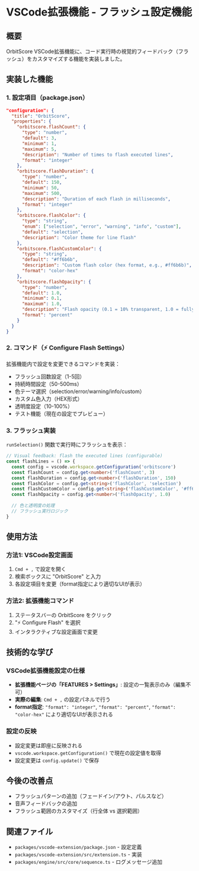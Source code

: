 # VSCode拡張機能 - フラッシュ設定機能

## 概要

OrbitScore VSCode拡張機能に、コード実行時の視覚的フィードバック（フラッシュ）をカスタマイズする機能を実装しました。

## 実装した機能

### 1. 設定項目（package.json）

```json
"configuration": {
  "title": "OrbitScore",
  "properties": {
    "orbitscore.flashCount": {
      "type": "number",
      "default": 3,
      "minimum": 1,
      "maximum": 5,
      "description": "Number of times to flash executed lines",
      "format": "integer"
    },
    "orbitscore.flashDuration": {
      "type": "number", 
      "default": 150,
      "minimum": 50,
      "maximum": 500,
      "description": "Duration of each flash in milliseconds",
      "format": "integer"
    },
    "orbitscore.flashColor": {
      "type": "string",
      "enum": ["selection", "error", "warning", "info", "custom"],
      "default": "selection",
      "description": "Color theme for line flash"
    },
    "orbitscore.flashCustomColor": {
      "type": "string",
      "default": "#ff6b6b",
      "description": "Custom flash color (hex format, e.g., #ff6b6b)",
      "format": "color-hex"
    },
    "orbitscore.flashOpacity": {
      "type": "number",
      "default": 1.0,
      "minimum": 0.1,
      "maximum": 1.0,
      "description": "Flash opacity (0.1 = 10% transparent, 1.0 = fully opaque)",
      "format": "percent"
    }
  }
}
```

### 2. コマンド（⚡ Configure Flash Settings）

拡張機能内で設定を変更できるコマンドを実装：

- フラッシュ回数設定（1-5回）
- 持続時間設定（50-500ms）
- 色テーマ選択（selection/error/warning/info/custom）
- カスタム色入力（HEX形式）
- 透明度設定（10-100%）
- テスト機能（現在の設定でプレビュー）

### 3. フラッシュ実装

`runSelection()` 関数で実行時にフラッシュを表示：

```typescript
// Visual feedback: flash the executed lines (configurable)
const flashLines = () => {
  const config = vscode.workspace.getConfiguration('orbitscore')
  const flashCount = config.get<number>('flashCount', 3)
  const flashDuration = config.get<number>('flashDuration', 150)
  const flashColor = config.get<string>('flashColor', 'selection')
  const flashCustomColor = config.get<string>('flashCustomColor', '#ff6b6b')
  const flashOpacity = config.get<number>('flashOpacity', 1.0)
  
  // 色と透明度の処理
  // フラッシュ実行ロジック
}
```

## 使用方法

### 方法1: VSCode設定画面
1. `Cmd + ,` で設定を開く
2. 検索ボックスに "OrbitScore" と入力
3. 各設定項目を変更（format指定により適切なUIが表示）

### 方法2: 拡張機能コマンド
1. ステータスバーの OrbitScore をクリック
2. "⚡ Configure Flash" を選択
3. インタラクティブな設定画面で変更

## 技術的な学び

### VSCode拡張機能設定の仕様
- **拡張機能ページの「FEATURES > Settings」**: 設定の一覧表示のみ（編集不可）
- **実際の編集**: `Cmd + ,` の設定パネルで行う
- **format指定**: `"format": "integer"`, `"format": "percent"`, `"format": "color-hex"` により適切なUIが表示される

### 設定の反映
- 設定変更は即座に反映される
- `vscode.workspace.getConfiguration()` で現在の設定値を取得
- 設定変更は `config.update()` で保存

## 今後の改善点

- フラッシュパターンの追加（フェードイン/アウト、パルスなど）
- 音声フィードバックの追加
- フラッシュ範囲のカスタマイズ（行全体 vs 選択範囲）

## 関連ファイル

- `packages/vscode-extension/package.json` - 設定定義
- `packages/vscode-extension/src/extension.ts` - 実装
- `packages/engine/src/core/sequence.ts` - ログメッセージ追加